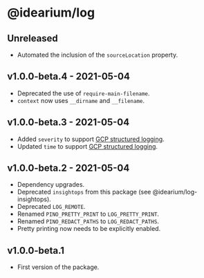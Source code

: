# @idearium/log

## Unreleased

-   Automated the inclusion of the `sourceLocation` property.

## v1.0.0-beta.4 - 2021-05-04

-   Deprecated the use of `require-main-filename`.
-   `context` now uses `__dirname` and `__filename`.

## v1.0.0-beta.3 - 2021-05-04

-   Added `severity` to support [GCP structured logging](https://cloud.google.com/logging/docs/structured-logging).
-   Updated `time` to support [GCP structured logging](https://cloud.google.com/logging/docs/structured-logging).

## v1.0.0-beta.2 - 2021-05-04

-   Dependency upgrades.
-   Deprecated `insightops` from this package (see @idearium/log-insightops).
-   Deprecated `LOG_REMOTE`.
-   Renamed `PINO_PRETTY_PRINT` to `LOG_PRETTY_PRINT`.
-   Renamed `PINO_REDACT_PATHS` to `LOG_REDACT_PATHS`.
-   Pretty printing now needs to be explicitly enabled.

## v1.0.0-beta.1

-   First version of the package.
